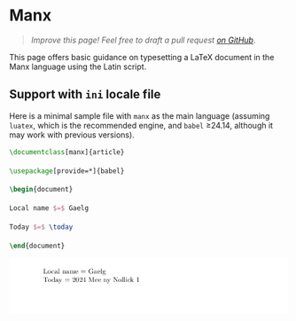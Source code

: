 # Manx

<blockquote>
  <p><em>Improve this page! Feel free to draft a pull request <a href="https://github.com/latex3/babel/tree/docs/docs">on GitHub</a></em>.</p>
</blockquote>

This page offers basic guidance on typesetting a LaTeX document in the
Manx language using the Latin script.

## Support with `ini` locale file

Here is a minimal sample file with `manx` as the main language
(assuming `luatex`, which is the recommended engine, and `babel` ≥24.14,
although it may work with previous versions).

```tex
\documentclass[manx]{article}

\usepackage[provide=*]{babel}

\begin{document}

Local name $=$ Gaelg

Today $=$ \today

\end{document}
```

![](../media/locale-manx.png)